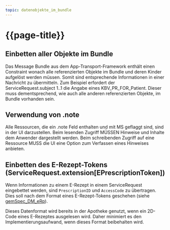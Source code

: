 ```yaml
---
topic: datenobjekte_im_bundle
---
```

# {{page-title}}

## Einbetten aller Objekte im Bundle

Das Message Bundle aus dem App-Transport-Framework enthält einen Constraint wonach alle referenzierten Objekte im Bundle und deren Kinder aufgelöst werden müssen. Somit sind entsprechende Informationen in einer Nachricht zu übermitteln.
Zum Beispiel erfordert der ServiceRequest.subject 1..1 die Angabe eines KBV_PR_FOR_Patient. Dieser muss dementsprechend, wie auch alle anderen referenzierten Objekte, im Bundle vorhanden sein.

## Verwendung von .note

Alle Ressourcen, die ein .note Feld enthalten und mit MS geflaggt sind, sind in der UI darzustellen. Beim lesenden Zugriff MÜSSEN Hinweise und Inhalte dem Anwender dargestellt werden. Beim schreibenden Zugriff auf eine Ressource MUSS die UI eine Option zum Verfassen eines Hinweises anbieten.

## Einbetten des E-Rezept-Tokens (ServiceRequest.extension[EPrescriptionToken])

Wenn Informationen zu einem E-Rezept in einem ServiceRequest eingebettet werden, sind `PrescriptionID` und `AccessCode` zu übertragen. Dies soll nach dem Format eines E-Rezept-Tokens geschehen (siehe [gemSpec_DM_eRp](https://gemspec.gematik.de/docs/gemSpec/gemSpec_DM_eRp/)).

Dieses Datenformat wird bereits in der Apotheke genutzt, wenn ein 2D-Code eines E-Rezeptes ausgelesen wird. Daher minimiert es den Implementierungsaufwand, wenn dieses Format beibehalten wird.
